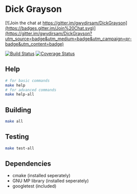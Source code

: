 Dick Grayson
================

[![Join the chat at https://gitter.im/gwydirsam/DickGrayson](https://badges.gitter.im/Join%20Chat.svg)](https://gitter.im/gwydirsam/DickGrayson?utm_source=badge&utm_medium=badge&utm_campaign=pr-badge&utm_content=badge)

[![Build Status](https://travis-ci.org/gwydirsam/DickGrayson.svg?branch=develop)](https://travis-ci.org/gwydirsam/DickGrayson) [![Coverage Status](https://coveralls.io/repos/gwydirsam/DickGrayson/badge.svg?branch=develop)](https://coveralls.io/r/gwydirsam/DickGrayson?branch=develop)

## Help

```bash
# for basic commands
make help
# for advanced commands
make help-all
```

## Building

```bash
make all
```

## Testing

```bash
make test-all
```

## Dependencies
- cmake (installed seperately)
- GNU MP library (installed seperately)
- googletest (included)

